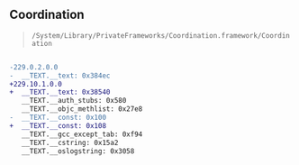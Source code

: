 ## Coordination

> `/System/Library/PrivateFrameworks/Coordination.framework/Coordination`

```diff

-229.0.2.0.0
-  __TEXT.__text: 0x384ec
+229.10.1.0.0
+  __TEXT.__text: 0x38540
   __TEXT.__auth_stubs: 0x580
   __TEXT.__objc_methlist: 0x27e8
-  __TEXT.__const: 0x100
+  __TEXT.__const: 0x108
   __TEXT.__gcc_except_tab: 0xf94
   __TEXT.__cstring: 0x15a2
   __TEXT.__oslogstring: 0x3058

```

